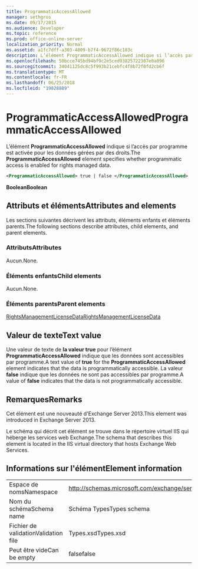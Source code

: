 ```yaml
---
title: ProgrammaticAccessAllowed
manager: sethgros
ms.date: 09/17/2015
ms.audience: Developer
ms.topic: reference
ms.prod: office-online-server
localization_priority: Normal
ms.assetid: a1fc7dff-a303-4809-b7f4-9672f86c183c
description: L’élément ProgrammaticAccessAllowed indique si l’accès par programme est activée pour les données gérées par des droits.
ms.openlocfilehash: 50bcce745bd94bf9c2e5ced93825722307e0a096
ms.sourcegitcommit: 34041125dc8c5f993b21cebfc4f8b72f0fd2cb6f
ms.translationtype: MT
ms.contentlocale: fr-FR
ms.lasthandoff: 06/25/2018
ms.locfileid: "19828889"
---
```

# <a name="programmaticaccessallowed"></a><span data-ttu-id="cc26e-103">ProgrammaticAccessAllowed</span><span class="sxs-lookup"><span data-stu-id="cc26e-103">ProgrammaticAccessAllowed</span></span>

<span data-ttu-id="cc26e-104">L’élément **ProgrammaticAccessAllowed** indique si l’accès par programme est activée pour les données gérées par des droits.</span><span class="sxs-lookup"><span data-stu-id="cc26e-104">The **ProgrammaticAccessAllowed** element specifies whether programmatic access is enabled for rights managed data.</span></span> 
  
```XML
<ProgrammaticAccessAllowed> true | false </ProgrammaticAccessAllowed>
```

 <span data-ttu-id="cc26e-105">**Boolean**</span><span class="sxs-lookup"><span data-stu-id="cc26e-105">**Boolean**</span></span>
## <a name="attributes-and-elements"></a><span data-ttu-id="cc26e-106">Attributs et éléments</span><span class="sxs-lookup"><span data-stu-id="cc26e-106">Attributes and elements</span></span>

<span data-ttu-id="cc26e-107">Les sections suivantes décrivent les attributs, éléments enfants et éléments parents.</span><span class="sxs-lookup"><span data-stu-id="cc26e-107">The following sections describe attributes, child elements, and parent elements.</span></span>
  
### <a name="attributes"></a><span data-ttu-id="cc26e-108">Attributs</span><span class="sxs-lookup"><span data-stu-id="cc26e-108">Attributes</span></span>

<span data-ttu-id="cc26e-109">Aucun.</span><span class="sxs-lookup"><span data-stu-id="cc26e-109">None.</span></span>
  
### <a name="child-elements"></a><span data-ttu-id="cc26e-110">Éléments enfants</span><span class="sxs-lookup"><span data-stu-id="cc26e-110">Child elements</span></span>

<span data-ttu-id="cc26e-111">Aucun.</span><span class="sxs-lookup"><span data-stu-id="cc26e-111">None.</span></span>
  
### <a name="parent-elements"></a><span data-ttu-id="cc26e-112">Éléments parents</span><span class="sxs-lookup"><span data-stu-id="cc26e-112">Parent elements</span></span>

[<span data-ttu-id="cc26e-113">RightsManagementLicenseData</span><span class="sxs-lookup"><span data-stu-id="cc26e-113">RightsManagementLicenseData</span></span>](rightsmanagementlicensedata.md)
  
## <a name="text-value"></a><span data-ttu-id="cc26e-114">Valeur de texte</span><span class="sxs-lookup"><span data-stu-id="cc26e-114">Text value</span></span>

<span data-ttu-id="cc26e-115">Une valeur de texte de **la valeur true** pour l’élément **ProgrammaticAccessAllowed** indique que les données sont accessibles par programme.</span><span class="sxs-lookup"><span data-stu-id="cc26e-115">A text value of **true** for the **ProgrammaticAccessAllowed** element indicates that the data is programmatically accessible.</span></span> <span data-ttu-id="cc26e-116">La valeur **false** indique que les données ne sont pas accessibles par programme.</span><span class="sxs-lookup"><span data-stu-id="cc26e-116">A value of **false** indicates that the data is not programmatically accessible.</span></span> 
  
## <a name="remarks"></a><span data-ttu-id="cc26e-117">Remarques</span><span class="sxs-lookup"><span data-stu-id="cc26e-117">Remarks</span></span>

<span data-ttu-id="cc26e-118">Cet élément est une nouveauté d'Exchange Server 2013.</span><span class="sxs-lookup"><span data-stu-id="cc26e-118">This element was introduced in Exchange Server 2013.</span></span>
  
<span data-ttu-id="cc26e-119">Le schéma qui décrit cet élément se trouve dans le répertoire virtuel IIS qui héberge les services web Exchange.</span><span class="sxs-lookup"><span data-stu-id="cc26e-119">The schema that describes this element is located in the IIS virtual directory that hosts Exchange Web Services.</span></span>
  
## <a name="element-information"></a><span data-ttu-id="cc26e-120">Informations sur l'élément</span><span class="sxs-lookup"><span data-stu-id="cc26e-120">Element information</span></span>

|||
|:-----|:-----|
|<span data-ttu-id="cc26e-121">Espace de noms</span><span class="sxs-lookup"><span data-stu-id="cc26e-121">Namespace</span></span>  <br/> |http://schemas.microsoft.com/exchange/services/2006/types  <br/> |
|<span data-ttu-id="cc26e-122">Nom du schéma</span><span class="sxs-lookup"><span data-stu-id="cc26e-122">Schema name</span></span>  <br/> |<span data-ttu-id="cc26e-123">Schéma Types</span><span class="sxs-lookup"><span data-stu-id="cc26e-123">Types schema</span></span>  <br/> |
|<span data-ttu-id="cc26e-124">Fichier de validation</span><span class="sxs-lookup"><span data-stu-id="cc26e-124">Validation file</span></span>  <br/> |<span data-ttu-id="cc26e-125">Types.xsd</span><span class="sxs-lookup"><span data-stu-id="cc26e-125">Types.xsd</span></span>  <br/> |
|<span data-ttu-id="cc26e-126">Peut être vide</span><span class="sxs-lookup"><span data-stu-id="cc26e-126">Can be empty</span></span>  <br/> |<span data-ttu-id="cc26e-127">false</span><span class="sxs-lookup"><span data-stu-id="cc26e-127">false</span></span>  <br/> |
   

